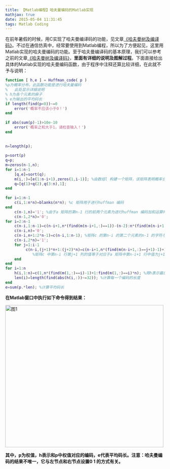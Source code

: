 ```yaml
---
title: 【Matlab编程】哈夫曼编码的Matlab实现
mathjax: true
date: 2015-05-04 11:31:45
tags: Matlab Coding
---
```




在前年暑假的时候，用C实现了哈夫曼编译码的功能，见文章[《哈夫曼树及编译码》](http://blog.csdn.net/tengweitw/article/details/9838343)。不过在通信仿真中，经常要使用到Matlab编程，所以为了方便起见，这里用Matlab实现的哈夫曼编码的功能。至于哈夫曼编译码的基本原理，我们可以参考之前的文章[《哈夫曼树及编译码》](http://blog.csdn.net/tengweitw/article/details/9838343)，**里面有详细的说明及图解过程**。下面直接给出具体的Matlab实现的哈夫曼编码函数，由于程序中注释还算比较详细，在此就不予与说明：



<!--more-->



```matlab
function [ h,e ] = Huffman_code( p )
%p为概率分布，此函数功能是进行哈夫曼编码
%   此处显示详细说明
% h为各个元素的麻子
% e为输出的平均码长
if length(find(p<0))~=0
    error('概率不应该小于0！')
end
 
if abs(sum(p)-1)>10e-10
    error('概率之和大于1，请检查输入！')
end
 
 
n=length(p);
 
p=sort(p)
q=p;
m=zeros(n-1,n);
for i=1:n-1
    [q,e]=sort(q); 
    m(i,:)=[e(1:n-i+1),zeros(1,i-1)]; %由数组l 构建一个矩阵，该矩阵表明概率合并时的顺序，用于后面的编码
    q=[q(1)+q(2),q(3:n),1]; 
end
 
for i=1:n-1
    c(i,1:n*n)=blanks(n*n); %c 矩阵用于进行huffman 编码
end
    c(n-1,n)='1'; %由于a 矩阵的第n-1 行的前两个元素为进行huffman 编码加和运算时所得的最后两个概率(在本例中为0.02、0.08)，因此其值为0 或1
    c(n-1,2*n)='0'; 
for i=2:n-1
    c(n-i,1:n-1)=c(n-i+1,n*(find(m(n-i+1,:)==1))-(n-2):n*(find(m(n-i+1,:)==1))); %矩阵c 的第n-i 的第一个元素的n-1 的字符赋值为对应于a 矩阵中第n-i+1 行中值为1 的位置在c 矩阵中的编码值
    c(n-i,n)='0'; 
    c(n-i,n+1:2*n-1)=c(n-i,1:n-1); %矩阵c 的第n-i 的第二个元素的n-1 的字符与第n-i 行的第一个元素的前n-1 个符号相同，因为其根节点相同
    c(n-i,2*n)='1'; 
    for j=1:i-1
         c(n-i,(j+1)*n+1:(j+2)*n)=c(n-i+1,n*(find(m(n-i+1,:)==j+1)-1)+1:n*find(m(n-i+1,:)==j+1));
            %矩阵c 中第n-i 行第j+1 列的值等于对应于a 矩阵中第n-i+1 行中值为j+1 的前面一个元素的位置在c 矩阵中的编码值
    end
end 
for i=1:n
    h(i,1:n)=c(1,n*(find(m(1,:)==i)-1)+1:find(m(1,:)==i)*n); %用h表示最后的huffman 编码
    len(i)=length(find(abs(h(i,:))~=32)); %计算每一个编码的长度
end
e=sum(p.*len); %计算平均码长
```



**在Matlab窗口中执行如下命令得到结果：**

<img src="https://cdn.jsdelivr.net/gh/tengweitw/FigureBed@latest/20150504/20150504_fig001.jpg" width="500" height="450" title="图1" alt="图1" >



**其中，p为权值，h表示和p中权值对应的编码，e代表平均码长。注意：哈夫曼编码的结果不唯一，它与左节点和右节点设置0 1 的方式有关。**



